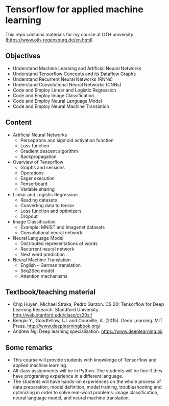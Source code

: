 # Tensorflow for applied machine learning
This repo contains materials for my course at OTH university (https://www.oth-regensburg.de/en.html)

## Objectives
- Understand Machine Learning and Artificial Neural Networks
- Understand Tensorflow Concepts and its Dataflow Graphs
- Understand Recurrent Neural Networks (RNNs)
- Understand Convolutional Neural Networks (CNNs)
- Code and Employ Linear and Logistic Regression
- Code and Employ Image Classification
- Code and Employ Neural Language Model
- Code and Employ Neural Machine Translation 

## Content
- Artificial Neural Networks
  - Perceptrons and sigmoid activation function
  - Loss function
  - Gradient descent algorithm
  - Backpropagation
- Overview of Tensorflow
  - Graphs and sessions
  - Operations
  - Eager execution
  - Tensorboard
  - Variable sharing
- Linear and Logistic Regression
  - Reading datasets
  - Converting data to tensor
  - Loss function and optimizers
  - Dropout
- Image Classification
  - Example: MNIST and Imagenet datasets
  - Convolutional neural network
- Neural Language Model
  - Distributed representations of words
  - Recurrent neural network
  - Next word prediction
- Neural Machine Translation
  - English – German translation
  - Seq2Seq model
  - Attention mechanisms 

## Textbook/teaching material
- Chip Huyen, Michael Straka, Pedro Garzon. CS 20: Tensorflow for Deep Learning Research. Standford University. http://web.stanford.edu/class/cs20si/
- Bengio Y., Goodfellow, I.J. and Courville, A. (2015). Deep Learning. MIT Press. http://www.deeplearningbook.org/
- Andrew Ng. Deep learning specialization. https://www.deeplearning.ai/

## Some remarks
- This course will provide students with knowledge of Tensorflow and applied machine learning.
- All class assignments will be in Python. The students will be fine if they have programing
experience in a different language.
- The students will have hands-on experiences on the whole process of data preparation, model definition, model training, troubleshooting and optimizing in order to solve real-word problems: image classification, neural language model, and neural machine translation.
